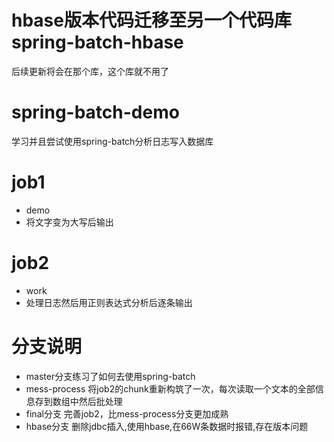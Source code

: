 
# hbase版本代码迁移至另一个代码库spring-batch-hbase
后续更新将会在那个库，这个库就不用了

# spring-batch-demo
学习并且尝试使用spring-batch分析日志写入数据库

# job1
* demo
* 将文字变为大写后输出

# job2
* work
* 处理日志然后用正则表达式分析后逐条输出

# 分支说明
* master分支练习了如何去使用spring-batch
* mess-process 将job2的chunk重新构筑了一次，每次读取一个文本的全部信息存到数组中然后批处理
* final分支 完善job2，比mess-process分支更加成熟
* hbase分支 删除jdbc插入,使用hbase,在66W条数据时报错,存在版本问题
